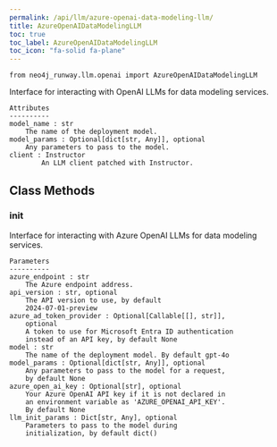 ```yaml
---
permalink: /api/llm/azure-openai-data-modeling-llm/
title: AzureOpenAIDataModelingLLM
toc: true
toc_label: AzureOpenAIDataModelingLLM
toc_icon: "fa-solid fa-plane"
---
```


    from neo4j_runway.llm.openai import AzureOpenAIDataModelingLLM



 Interface for interacting with OpenAI LLMs for data
        modeling services.

    Attributes
    ----------
    model_name : str
        The name of the deployment model.
    model_params : Optional[dict[str, Any]], optional
        Any parameters to pass to the model.
    client : Instructor
            An LLM client patched with Instructor.



## Class Methods


### __init__
Interface for interacting with Azure OpenAI LLMs for
        data modeling services.

    Parameters
    ----------
    azure_endpoint : str
        The Azure endpoint address.
    api_version : str, optional
        The API version to use, by default
        2024-07-01-preview
    azure_ad_token_provider : Optional[Callable[[], str]],
        optional
        A token to use for Microsoft Entra ID authentication
        instead of an API key, by default None
    model : str
        The name of the deployment model. By default gpt-4o
    model_params : Optional[dict[str, Any]], optional
        Any parameters to pass to the model for a request,
        by default None
    azure_open_ai_key : Optional[str], optional
        Your Azure OpenAI API key if it is not declared in
        an environment variable as 'AZURE_OPENAI_API_KEY'.
        By default None
    llm_init_params : Dict[str, Any], optional
        Parameters to pass to the model during
        initialization, by default dict()
